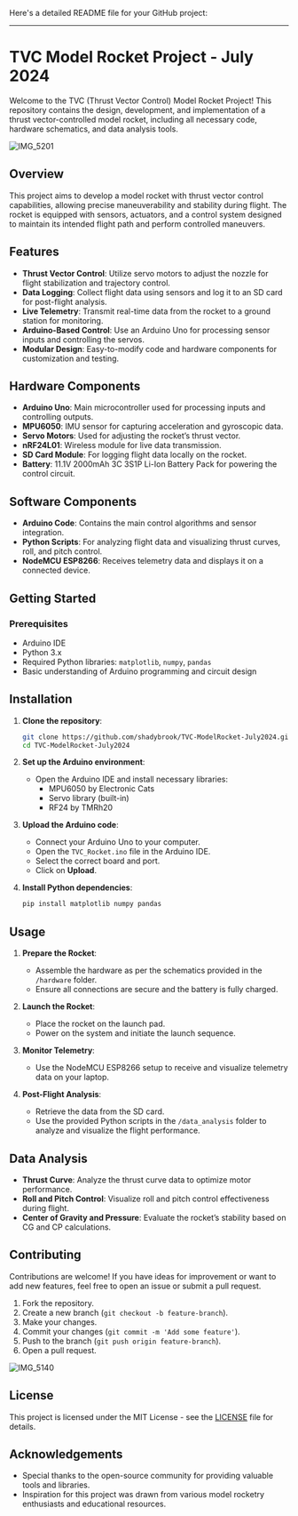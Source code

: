 Here's a detailed README file for your GitHub project:

---

# TVC Model Rocket Project - July 2024

Welcome to the TVC (Thrust Vector Control) Model Rocket Project! This repository contains the design, development, and implementation of a thrust vector-controlled model rocket, including all necessary code, hardware schematics, and data analysis tools.

![IMG_5201](https://github.com/user-attachments/assets/f79279ba-92d7-421b-9616-d9e13f6ccbce)

## Overview

This project aims to develop a model rocket with thrust vector control capabilities, allowing precise maneuverability and stability during flight. The rocket is equipped with sensors, actuators, and a control system designed to maintain its intended flight path and perform controlled maneuvers.

## Features

- **Thrust Vector Control**: Utilize servo motors to adjust the nozzle for flight stabilization and trajectory control.
- **Data Logging**: Collect flight data using sensors and log it to an SD card for post-flight analysis.
- **Live Telemetry**: Transmit real-time data from the rocket to a ground station for monitoring.
- **Arduino-Based Control**: Use an Arduino Uno for processing sensor inputs and controlling the servos.
- **Modular Design**: Easy-to-modify code and hardware components for customization and testing.

## Hardware Components

- **Arduino Uno**: Main microcontroller used for processing inputs and controlling outputs.
- **MPU6050**: IMU sensor for capturing acceleration and gyroscopic data.
- **Servo Motors**: Used for adjusting the rocket’s thrust vector.
- **nRF24L01**: Wireless module for live data transmission.
- **SD Card Module**: For logging flight data locally on the rocket.
- **Battery**: 11.1V 2000mAh 3C 3S1P Li-Ion Battery Pack for powering the control circuit.

## Software Components

- **Arduino Code**: Contains the main control algorithms and sensor integration.
- **Python Scripts**: For analyzing flight data and visualizing thrust curves, roll, and pitch control.
- **NodeMCU ESP8266**: Receives telemetry data and displays it on a connected device.

## Getting Started

### Prerequisites

- Arduino IDE
- Python 3.x
- Required Python libraries: `matplotlib`, `numpy`, `pandas`
- Basic understanding of Arduino programming and circuit design

## Installation

1. **Clone the repository**:
   ```bash
   git clone https://github.com/shadybrook/TVC-ModelRocket-July2024.git
   cd TVC-ModelRocket-July2024
   ```

2. **Set up the Arduino environment**:
   - Open the Arduino IDE and install necessary libraries:
     - MPU6050 by Electronic Cats
     - Servo library (built-in)
     - RF24 by TMRh20

3. **Upload the Arduino code**:
   - Connect your Arduino Uno to your computer.
   - Open the `TVC_Rocket.ino` file in the Arduino IDE.
   - Select the correct board and port.
   - Click on **Upload**.

4. **Install Python dependencies**:
   ```bash
   pip install matplotlib numpy pandas
   ```

## Usage

1. **Prepare the Rocket**:
   - Assemble the hardware as per the schematics provided in the `/hardware` folder.
   - Ensure all connections are secure and the battery is fully charged.

2. **Launch the Rocket**:
   - Place the rocket on the launch pad.
   - Power on the system and initiate the launch sequence.

3. **Monitor Telemetry**:
   - Use the NodeMCU ESP8266 setup to receive and visualize telemetry data on your laptop.

4. **Post-Flight Analysis**:
   - Retrieve the data from the SD card.
   - Use the provided Python scripts in the `/data_analysis` folder to analyze and visualize the flight performance.

## Data Analysis

- **Thrust Curve**: Analyze the thrust curve data to optimize motor performance.
- **Roll and Pitch Control**: Visualize roll and pitch control effectiveness during flight.
- **Center of Gravity and Pressure**: Evaluate the rocket’s stability based on CG and CP calculations.

## Contributing

Contributions are welcome! If you have ideas for improvement or want to add new features, feel free to open an issue or submit a pull request.

1. Fork the repository.
2. Create a new branch (`git checkout -b feature-branch`).
3. Make your changes.
4. Commit your changes (`git commit -m 'Add some feature'`).
5. Push to the branch (`git push origin feature-branch`).
6. Open a pull request.


![IMG_5140](https://github.com/user-attachments/assets/513478c2-106b-469b-97e0-c7516c5422ec)


## License

This project is licensed under the MIT License - see the [LICENSE](LICENSE) file for details.

## Acknowledgements

- Special thanks to the open-source community for providing valuable tools and libraries.
- Inspiration for this project was drawn from various model rocketry enthusiasts and educational resources.
